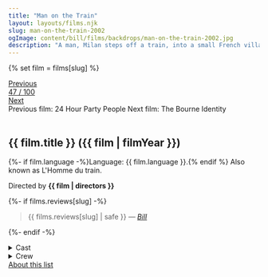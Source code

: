 ```yaml
---
title: "Man on the Train"
layout: layouts/films.njk
slug: man-on-the-train-2002
ogImage: content/bill/films/backdrops/man-on-the-train-2002.jpg
description: "A man, Milan steps off a train, into a small French village. As he waits for the day when he will rob the town bank, he runs into an old retired poetry teacher named M. Manesquier. The two men strike up a strange friendship and explore the road not taken, each wanting to live the other's life."
---
```


{% set film = films[slug] %}

<nav class="films">
  <div class="prev">
    <a href="../24-hour-party-people-2002"><i class="fa-solid fa-chevron-left fa-xs"></i> Previous</a>
  </div>
  <div>
    <a class="simple" href="../">47 / 100</a>
  </div>
  <div class="next">
    <a href="../the-bourne-identity-2002">Next <i class="fa-solid fa-chevron-right fa-xs"></i></a>
  </div>
  <div class="hint">
    <span class="prev-hint">
      <span class="sr-only">Previous film:</span>
      24 Hour Party People
    </span>
    <span class="next-hint">
      <span class="sr-only">Next film:</span>
      The Bourne Identity
    </span>
  </div>
</nav>

<article class="film slug-man-on-the-train-2002">
  <div class="backdrop-and-poster">
    <img class="poster" src="../films/posters/{{ slug }}.jpg" alt="">
    <img class="backdrop" src="../films/backdrops/{{ slug }}.jpg" alt="">
  </div>

  <h1>{{ film.title }} ({{ film | filmYear }})</h1>

  <p>
    {%- if film.language -%}Language: {{ film.language }}.{% endif %}
    Also known as L'Homme du train.
  </p>

  <p class="director">
    Directed by <strong>{{ film | directors }}</strong>
  </p>

  {%- if films.reviews[slug] -%}
    <blockquote> 
      {{ films.reviews[slug] | safe }} <em>—&nbsp;<a href="/bill">Bill</a></em>
    </blockquote> 
  {%- endif -%}

  <details>
    <summary>
      Cast
    </summary>
    <ul>
      {%- for cast in film.credits.cast -%}
        <li>
          {{ cast.name }} as <em>{{ cast.character }}</em>
        </li>
      {%- endfor -%}
    </ul>
  </details>

  <details>
    <summary>
      Crew
    </summary>
    <ul>
      {%- for crew in film.credits.crew -%}
        <li>
          {{ crew.name }} &mdash; <em>{{ crew.job }}</em>
        </li>
      {%- endfor -%}
    </ul>
  </details>

</article>
<footer>
  <a href="../about">About this list</a>
</footer>
